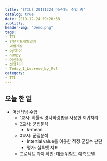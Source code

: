 ```yaml
---
title: "[TIL] 20191224 머신러닝 수업 중"
catalog: true
date: 2019-12-24 09:20:38
subtitle:
header-img: "Demo.png"
tags:
- TIL
- 인문학도개발일지
- 괴발개발
- python
- numpy
- 머신러닝
- 선형회귀
- Today_I_Learned_by_Mel
category: 
- TIL
---
```

## 오늘 한 일
- 머신러닝 수업
    - 1교시: 확률적 경사하강법을 사용한 회귀처리
    - 2교시: 군집분석
        - k-mean
    - 3교시: 군집분석
        - Intertial value를 이용한 적정 군집수 판단
        - 평가: 실루엣 지표
    - 프로젝트 과제 확인: 대출 위험도 예측 모델
